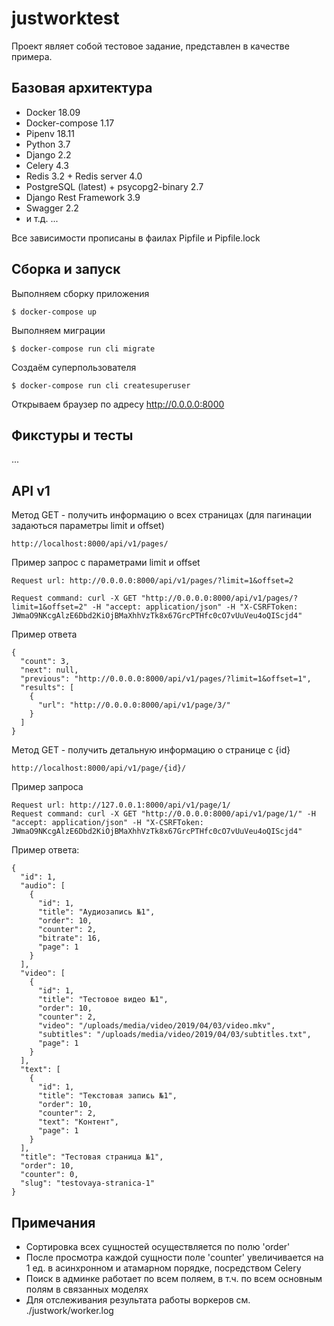 # justworktest

Проект являет собой тестовое задание, представлен в качестве примера. 

## Базовая архитектура

* Docker 18.09
* Docker-compose 1.17
* Pipenv 18.11
* Python 3.7
* Django 2.2
* Celery 4.3
* Redis 3.2 + Redis server 4.0 
* PostgreSQL (latest) + psycopg2-binary 2.7
* Django Rest Framework 3.9
* Swagger 2.2
* и т.д. ... 

Все зависимости прописаны в фаилах Pipfile и Pipfile.lock

## Cборка и запуск

Выполняем сборку приложения
```
$ docker-compose up
```
Выполняем миграции
```
$ docker-compose run cli migrate
```
Создаём суперпользователя
```
$ docker-compose run cli createsuperuser
```
Открываем браузер по адресу http://0.0.0.0:8000

## Фикстуры и тесты

...

## API v1

Метод GET - получить информацию о всех страницах (для пагинации задаються параметры limit и offset)
```
http://localhost:8000/api/v1/pages/
```

Пример запрос c параметрами limit и offset
```
Request url: http://0.0.0.0:8000/api/v1/pages/?limit=1&offset=2

Request command: curl -X GET "http://0.0.0.0:8000/api/v1/pages/?limit=1&offset=2" -H "accept: application/json" -H "X-CSRFToken: JWmaO9NKcgAlzE6Dbd2KiOjBMaXhhVzTk8x67GrcPTHfc0cO7vUuVeu4oQIScjd4"
```

Пример ответа
```
{
  "count": 3,
  "next": null,
  "previous": "http://0.0.0.0:8000/api/v1/pages/?limit=1&offset=1",
  "results": [
    {
      "url": "http://0.0.0.0:8000/api/v1/page/3/"
    }
  ]
}
```

Метод GET - получить детальную информацию о странице с {id}
```
http://localhost:8000/api/v1/page/{id}/
```
Пример запроса
```
Request url: http://127.0.0.1:8000/api/v1/page/1/
Request command: curl -X GET "http://0.0.0.0:8000/api/v1/page/1/" -H "accept: application/json" -H "X-CSRFToken: JWmaO9NKcgAlzE6Dbd2KiOjBMaXhhVzTk8x67GrcPTHfc0cO7vUuVeu4oQIScjd4"
```
Пример ответа:
```
{
  "id": 1,
  "audio": [
    {
      "id": 1,
      "title": "Аудиозапись №1",
      "order": 10,
      "counter": 2,
      "bitrate": 16,
      "page": 1
    }
  ],
  "video": [
    {
      "id": 1,
      "title": "Тестовое видео №1",
      "order": 10,
      "counter": 2,
      "video": "/uploads/media/video/2019/04/03/video.mkv",
      "subtitles": "/uploads/media/video/2019/04/03/subtitles.txt",
      "page": 1
    }
  ],
  "text": [
    {
      "id": 1,
      "title": "Текстовая запись №1",
      "order": 10,
      "counter": 2,
      "text": "Контент",
      "page": 1
    }
  ],
  "title": "Тестовая страница №1",
  "order": 10,
  "counter": 0,
  "slug": "testovaya-stranica-1"
}
```

## Примечания

* Сортировка всех сущностей осуществляется по полю 'order'
* После просмотра каждой сущности поле 'counter' увеличивается на 1 ед. в асинхронном и атамарном порядке, посредством Celery
* Поиск в админке работает по всем поляем, в т.ч. по всем основным полям в связанных моделях
* Для отслеживания результата работы воркеров см. ./justwork/worker.log